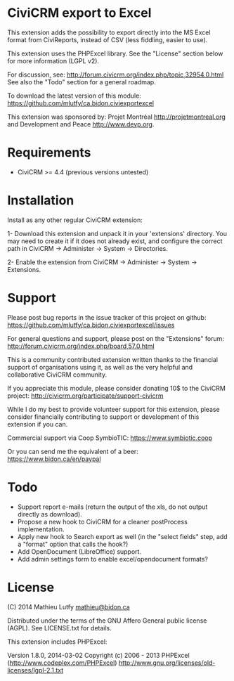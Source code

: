 CiviCRM export to Excel
=======================

This extension adds the possibility to export directly into the MS Excel
format from CiviReports, instead of CSV (less fiddling, easier to use).

This extension uses the PHPExcel library. See the "License" section below
for more information (LGPL v2).

For discussion, see: http://forum.civicrm.org/index.php/topic,32954.0.html
See also the "Todo" section for a general roadmap.

To download the latest version of this module:
https://github.com/mlutfy/ca.bidon.civiexportexcel

This extension was sponsored by: Projet Montréal <http://projetmontreal.org>
and Development and Peace <http://www.devp.org>.

Requirements
============

- CiviCRM >= 4.4 (previous versions untested)

Installation
============

Install as any other regular CiviCRM extension:

1- Download this extension and unpack it in your 'extensions' directory.
   You may need to create it if it does not already exist, and configure
   the correct path in CiviCRM -> Administer -> System -> Directories.

2- Enable the extension from CiviCRM -> Administer -> System -> Extensions.

Support
=======

Please post bug reports in the issue tracker of this project on github:
https://github.com/mlutfy/ca.bidon.civiexportexcel/issues

For general questions and support, please post on the "Extensions" forum:
http://forum.civicrm.org/index.php/board,57.0.html

This is a community contributed extension written thanks to the financial
support of organisations using it, as well as the very helpful and collaborative
CiviCRM community.

If you appreciate this module, please consider donating 10$ to the CiviCRM project:
http://civicrm.org/participate/support-civicrm

While I do my best to provide volunteer support for this extension, please
consider financially contributing to support or development of this extension
if you can.

Commercial support via Coop SymbioTIC: <https://www.symbiotic.coop>

Or you can send me the equivalent of a beer: <https://www.bidon.ca/en/paypal>

Todo
====

* Support report e-mails (return the output of the xls, do not output directly as download).
* Propose a new hook to CiviCRM for a cleaner postProcess implementation.
* Apply new hook to Search export as well (in the "select fields" step, add a "format" option that calls the hook?)
* Add OpenDocument (LibreOffice) support.
* Add admin settings form to enable excel/opendocument formats?

License
=======

(C) 2014 Mathieu Lutfy <mathieu@bidon.ca>

Distributed under the terms of the GNU Affero General public license (AGPL).
See LICENSE.txt for details.

This extension includes PHPExcel:

Version 1.8.0, 2014-03-02
Copyright (c) 2006 - 2013 PHPExcel (http://www.codeplex.com/PHPExcel)
http://www.gnu.org/licenses/old-licenses/lgpl-2.1.txt
